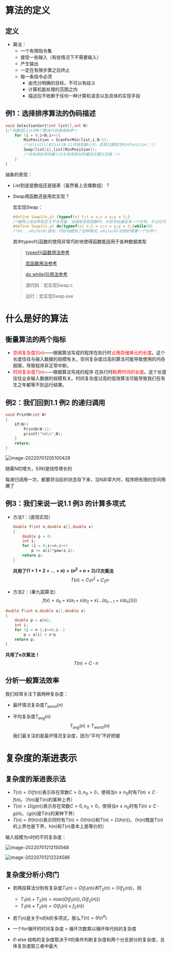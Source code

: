 # 算法的定义

## 定义

- 算法：
	- 一个有限指令集
	- 接受一些输入（有些情况下不需要输入）
	- 产生输出
	- 一定在有限步骤之后终止
	- 每一条指令必须
		- 由充分明确的目标，不可以有歧义
		- 计算机能处理的范围之内
		- 描述应不依赖于任何一种计算机语言以及具体的实现手段

## 例1：选择排序算法的伪码描述

```c
void SelectionSort(int list[],int N)
{/*将数组list的N个数进行非递减排序*/
    for (i = 0;i<N;i++){
        MinPosition = ScanForMin(list,i,N-1);
        /*从list[i]到list[N-1]中找到最小元，将其位置赋为MinPosition；*/
        Swap(list[i],list[MinPosition]);
        /*将未排好序的最小元与有序部分的最后位置元交换；*/
    }
}
```

抽象的表现：

- List到底是数组还是链表（虽然看上去像数组）？

- Swap用函数还是用宏实现？

	宏实现Swap：

	```c
	#define Swap1(x,y) {typeof(x) t;t = x;x = y;y = t;}
	/*据网上说这种宏定义不太完备，当调用该宏函数时，大括号后面会多一个分号，不过也可以运行*/
	#define Swap2(x,y) do{typeof(x) t;t = x;x = y;y = t;}while(0)
	/*do...while(0)语句，巧妙地避免了这种情况，while(0)后刚好需要一个分号*/
	```

	其中typeof()函数的使用非常巧妙地使得函数能适用于各种数据类型

	> [typeof()函数用法参考](https://blog.csdn.net/wichace/article/details/46809043)
	>
	> [宏函数用法参考](https://blog.csdn.net/guanjianhe/article/details/81948036)
	>
	> [do while(0)用法参考](https://blog.csdn.net/Hello_MyDream/article/details/86743546?ops_request_misc=%257B%2522request%255Fid%2522%253A%2522165667806516782184649167%2522%252C%2522scm%2522%253A%252220140713.130102334..%2522%257D&request_id=165667806516782184649167&biz_id=0&utm_medium=distribute.pc_search_result.none-task-blog-2~all~sobaiduend~default-3-86743546-null-null.142^v30^control,185^v2^control&utm_term=do+while%280%29%E6%9C%89%E4%BB%80%E4%B9%88%E5%A5%BD%E5%A4%84&spm=1018.2226.3001.4187)

	> 源代码：宏实现Swap.c
	>
	> 运行：宏实现Swap.exe

# 什么是好的算法

## 衡量算法的两个指标

- <font color='red'>空间复杂度$S(n)$</font>——根据算法写成的程序在执行时<font color='red'>占用存储单元的长度</font>。这个长度往往与输入数据的规模有关。空间复杂度过高的算法可能导致使用的内存超限，导致程序非正常中断。
- <font color = 'red'>时间复杂度$T(n)$</font>——根据算法写成的程序 在执行时<font color='red'>耗费时间的长度</font>。这个长度往往业余输入数据的规模有关。时间复杂度过高的低效算法可能导致我们在有生之年都等不到运行结果。

## 例2：我们回到1.1 例2 的递归调用

```c
void PrintN(int N)
{
    if(N){
        PrintN(N-1);
        printf("%d\n",N);
    }
    return;
}
```

  ![image-20220701205100428](C:\Users\Administrator\AppData\Roaming\Typora\typora-user-images\image-20220701205100428.png)

随着N的增大，S(N)是线性增长的

每递归调用一次，都要将当前的状态存下来，当N非常大时，程序把有限的空间用爆了



## 例3：我们来说一说1.1 例3 的计算多项式

- 方法1：（直观实现）

	```c
	double f(int n,double a[],double x)
	{
	    double p = 0;
	    int i;
	    for (i = 0;i<=n;i++)
	 		p += a[i]*pow(x,i);
	    return p;
	}
	```

	**共用了$(1+1+2+...+n) = (n^2+n+2)/2$次乘法**
	$$
	T(n)=C_1n^2+C_2n
	$$
	

- 方法2：（秦九韶算法）
	$$
	f(x) = a_0+x(a_1+x(a_2+x(...(a_{n-1}+x(a_n)))))
	$$

```c
double f(int n,double a[],double x)
{
    double p = a[n];
    int i;
    for (i = n-1;i>=0;i--)
        p = a[i] + x*p
    return p;
}
```

**共用了$n$次乘法！**
$$
T(n)=C\cdot n
$$

## 分析一般算法效率

我们经常关注下面两种复杂度：

- 最坏情况复杂度$T_{worst}(n)$

- 平均复杂度$T_{avg}(n)$
	$$
	T_{avg}(n) \le T_{worst}(n)
	$$
	我们最关注的是最坏情况复杂度，因为“平均”不好把握

# 复杂度的渐进表示

## 复杂度的渐进表示法

- $T(n)=O(f(n))$表示存在常数$C>0,n_0>0$，使得当$n \ge n_0$时有$T(n)\le C \cdot f(n)$。（f(n)是T(n)的某种上界）
- $T(n)=\Omega(g(n))$表示存在常数$C>0,n_0>0$，使得当$n\ge n_0$时有$T(n)\ge C\cdot g(n)$。（g(n)是T(n)的某种下界）
- $T(n)=\Theta(h(n))$表示同时有$T(n)=O(h(n))$和$T(n)=\Omega(h(n))$。（h(n)既是T(n)的上界也是下界，h(n)和T(n)基本上是等价的）

输入规模为n时的不同复杂度：

![image-20220701212150568](C:\Users\Administrator\AppData\Roaming\Typora\typora-user-images\image-20220701212150568.png)

![image-20220701212224586](C:\Users\Administrator\AppData\Roaming\Typora\typora-user-images\image-20220701212224586.png)

## 复杂度分析小窍门

- 若两段算法分别有复杂度$T_1(n)=O(f_1(n))和T_2(n)=O(f_2(n))$，则
	- $T_1(n)+T_2(n)=max(O(f_1(n)),O(f_2(n)))$
	- $T_1(n) \times T_2(n)=O(f_1(n)\times f_2(n))$

- 若$T(n)$是关于n的k阶多项式，那么$T(n)=\Theta(n^k)$
- 一个for循环的时间复杂度 = 循环次数乘以循环体代码的复杂度
- if-else 结构的复杂度取决于if的条件判断复杂度和两个分支部分的复杂度，总体复杂度取三者中最大